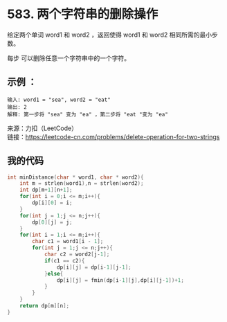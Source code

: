 # 583. 两个字符串的删除操作
给定两个单词 word1 和 word2 ，返回使得 word1 和  word2 相同所需的最小步数。

每步 可以删除任意一个字符串中的一个字符。
## 示例 ：
```
输入: word1 = "sea", word2 = "eat"
输出: 2
解释: 第一步将 "sea" 变为 "ea" ，第二步将 "eat "变为 "ea"
```

来源：力扣（LeetCode）  
链接：https://leetcode-cn.com/problems/delete-operation-for-two-strings
## 我的代码
```C
int minDistance(char * word1, char * word2){
    int m = strlen(word1),n = strlen(word2);
    int dp[m+1][n+1];
    for(int i = 0;i <= m;i++){
        dp[i][0] = i;
    }
    for(int j = 1;j <= n;j++){
        dp[0][j] = j;
    }
    for(int i = 1;i <= m;i++){
        char c1 = word1[i - 1];
        for(int j = 1;j <= n;j++){
            char c2 = word2[j-1];
            if(c1 == c2){
                dp[i][j] = dp[i-1][j-1];
            }else{
                dp[i][j] = fmin(dp[i-1][j],dp[i][j-1])+1;
            }
        }
    }
    return dp[m][n];
}
```

